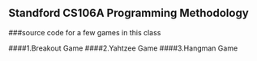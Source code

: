## Standford CS106A Programming Methodology

###source code for a few games in this class

####1.Breakout Game
####2.Yahtzee Game
####3.Hangman Game
